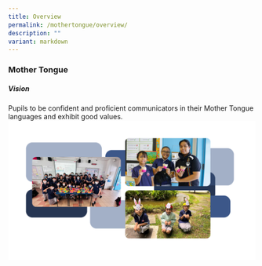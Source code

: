 ```yaml
---
title: Overview
permalink: /mothertongue/overview/
description: ""
variant: markdown
---
```

### Mother Tongue
##### Vision

Pupils to be confident and proficient communicators in their Mother Tongue languages and exhibit good values.
![](/images/Mother_Tongue.png)